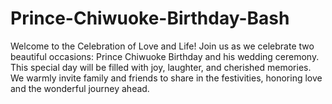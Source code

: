 # Prince-Chiwuoke-Birthday-Bash
Welcome to the Celebration of Love and Life! Join us as we celebrate two beautiful occasions: Prince Chiwuoke Birthday and his wedding ceremony. This special day will be filled with joy, laughter, and cherished memories. We warmly invite family and friends to share in the festivities, honoring love and the wonderful journey ahead.
